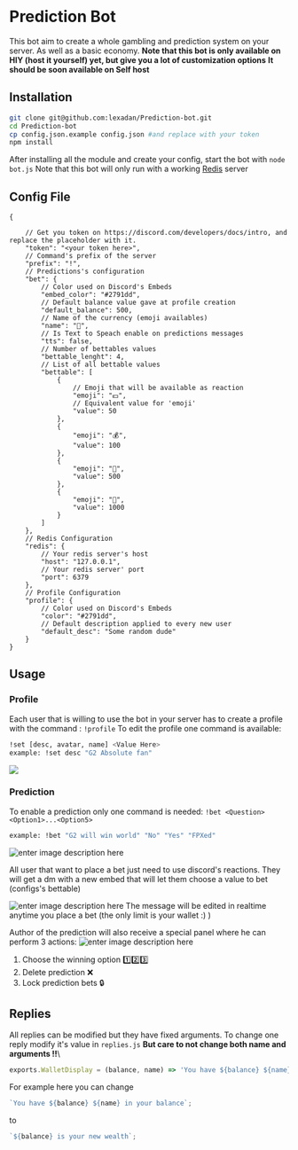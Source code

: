 ﻿﻿﻿﻿

# Prediction Bot

This bot aim to create a whole gambling and prediction system on your server. As well as a basic economy.
**Note that this bot is only available on HIY (host it yourself) yet, but give you a lot of customization options**
**It should be soon available on Self host**
## Installation

```bash
git clone git@github.com:lexadan/Prediction-bot.git
cd Prediction-bot
cp config.json.example config.json #and replace with your token
npm install
```

After installing all the module and create your config, start the bot with `node bot.js`
Note that this bot will only run with a working [Redis](https://redis.io/) server

## Config File

```
{
	
	// Get you token on https://discord.com/developers/docs/intro, and replace the placeholder with it.
	"token": "<your token here>",
	// Command's prefix of the server
	"prefix": "!",
	// Predictions's configuration
	"bet": {
		// Color used on Discord's Embeds
		"embed_color": "#2791dd",
		// Default balance value gave at profile creation
		"default_balance": 500,
		// Name of the currency (emoji availables)
		"name": "🥓",
		// Is Text to Speach enable on predictions messages
		"tts": false,
		// Number of bettables values
		"bettable_lenght": 4,
		// List of all bettable values
		"bettable": [
			{
				// Emoji that will be available as reaction
				"emoji": "💵",
				// Equivalent value for 'emoji'
				"value": 50
			},
			{
				"emoji": "💰",
				"value": 100
			},
			{
				"emoji": "💎",
				"value": 500
			},
			{
				"emoji": "🔱",
				"value": 1000
			}
		]
	},
	// Redis Configuration
	"redis": {
		// Your redis server's host
		"host": "127.0.0.1",
		// Your redis server' port
		"port": 6379
	},
	// Profile Configuration
	"profile": {
		// Color used on Discord's Embeds
		"color": "#2791dd",
		// Default description applied to every new user
		"default_desc": "Some random dude"
	}
}
```

## Usage

### Profile
Each user that is willing to use the bot in your server has to create a profile with the command : `!profile`
To edit the profile one command is available:
```bash
!set [desc, avatar, name] <Value Here>
example: !set desc "G2 Absolute fan"
```
![](https://i.imgur.com/wsIV8e2.png)
### Prediction
To enable a prediction only one command is needed: `!bet <Question> <Option1>...<Option5>`
```bash
example: !bet "G2 will win world" "No" "Yes" "FPXed"
```	
![enter image description here](https://i.imgur.com/1QDE3FZ.png)

All user that want to place a bet just need to use discord's reactions.
They will get a dm with a new embed that will let them choose a value to bet (configs's bettable)

![enter image description here](https://i.imgur.com/FnQIRd0.png)
The message will be edited in realtime anytime you place a bet (the only limit is your wallet :) )

Author of the prediction will also receive a special panel where he can perform 3 actions:
![enter image description here](https://i.imgur.com/4lfPxNN.png)
1) Choose the winning option 1️⃣2️⃣3️⃣
2) Delete prediction ❌
3) Lock prediction bets 🔒

## Replies

All replies can be modified but they have fixed arguments.
To change one reply modify it's value in `replies.js`  **But care to not change both name and arguments !!**\

```js
exports.WalletDisplay = (balance, name) => 'You have ${balance} ${name} in your balance';
```

For example here you can change

```js
`You have ${balance} ${name} in your balance`;
```

to

```js
`${balance} is your new wealth`;
```
